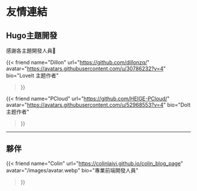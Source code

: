 # 友情連結


<!--more-->

## Hugo主題開發

感謝各主題開發人員🥰

{{<
    friend
    name="Dillon"
    url="https://github.com/dillonzq/"
    avatar="https://avatars.githubusercontent.com/u/30786232?v=4"
    bio="LoveIt 主题作者"
>}}

{{<
    friend
    name="PCloud"
    url="https://github.com/HEIGE-PCloud/"
    avatar="https://avatars.githubusercontent.com/u/52968553?v=4"
    bio="DoIt 主题作者"
>}}

---

## 夥伴

{{<
    friend
    name="Colin"
    url="https://colinlaivi.github.io/colin_blog_page"
    avatar="/images/avatar.webp"
    bio="專業前端開發人員"
>}}

